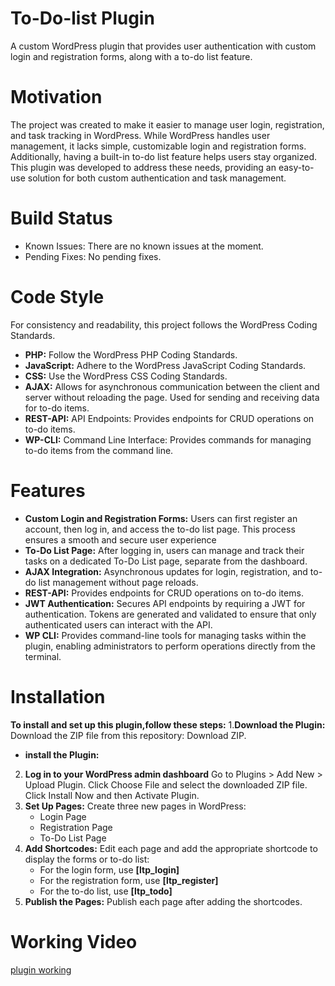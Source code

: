 # To-Do-list Plugin
   A custom WordPress plugin that provides user authentication with custom login and registration forms, along with a to-do list feature.
#  Motivation
   The project was created to make it easier to manage user login, registration, and task tracking in WordPress. While WordPress handles user management, it lacks simple, customizable login and registration forms. Additionally, having a built-in to-do list feature helps users stay organized. This plugin was developed to address these needs, providing an easy-to-use solution for both custom authentication and task management.
# Build Status
* Known Issues: There are no known issues at the moment.
* Pending Fixes: No pending fixes.
#  Code Style
For consistency and readability, this project follows the WordPress Coding Standards.
*  __PHP:__ Follow the WordPress PHP Coding Standards.
*  __JavaScript:__ Adhere to the WordPress JavaScript Coding Standards.
*  __CSS:__ Use the WordPress CSS Coding Standards.
*  __AJAX:__  Allows for asynchronous communication between the client and server without reloading the page. Used  for sending and receiving data for to-do items.
*  __REST-API:__ API Endpoints: Provides endpoints for CRUD operations on to-do items.
*  __WP-CLI:__ Command Line Interface: Provides commands for managing to-do items from the command line.
 #  Features
 * __Custom Login and Registration Forms:__ Users can first register an account, then log in, and access the to-do list page. This process ensures a smooth and secure user experience
 *  __To-Do List Page:__ After logging in, users can manage and track their tasks on a dedicated To-Do List page, separate from the dashboard.
 *  __AJAX Integration:__  Asynchronous updates for login, registration, and to-do list management without page reloads.
 * __REST-API:__ Provides endpoints for CRUD operations on to-do items.
 * __JWT Authentication:__ Secures API endpoints by requiring a JWT for authentication. Tokens are generated and validated to ensure that only authenticated users can interact with the API.
 * __WP CLI:__ Provides command-line tools for managing tasks within the plugin, enabling administrators to perform operations directly from the terminal.
 # Installation
   __To install and set up this plugin,follow these steps:__
1.__Download the Plugin:__
   Download the ZIP file from this repository: Download ZIP.
 * **install the Plugin:**

2. __Log in to your WordPress admin dashboard__
         Go to Plugins > Add New > Upload Plugin.
         Click Choose File and select the downloaded ZIP file.
         Click Install Now and then Activate Plugin.
3. __Set Up Pages:__
    Create three new pages in WordPress:
      * Login Page
      * Registration Page
      * To-Do List Page
4. __Add Shortcodes:__
      Edit each page and add the appropriate shortcode to display the forms or to-do list:
      * For the login form, use __[ltp_login]__
      * For the registration form, use __[ltp_register]__
      * For the to-do list, use __[ltp_todo]__
5. __Publish the Pages:__
    Publish each page after adding the shortcodes.
# Working Video
[plugin working](https://drive.google.com/file/d/132G7jzGlKPeDWrhqfFt7fXb11ShwGlgk/view?usp=drive_link)

